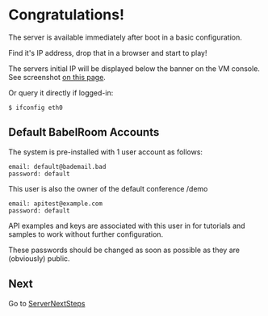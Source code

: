 # Congratulations! #

The server is available immediately after boot in a basic configuration.

Find it's IP address, drop that in a browser and start to play!

The servers initial IP will be displayed below the banner on the VM console. See screenshot [on this page](ServerInstall.md).

Or query it directly if logged-in:
```
$ ifconfig eth0
```

## Default BabelRoom Accounts ##
The system is pre-installed with 1 user account as follows:

```
email: default@bademail.bad
password: default
```
This user is also the owner of the default conference /demo

```
email: apitest@example.com
password: default
```
API examples and keys are associated with this user in for tutorials and samples to work without further configuration.

These passwords should be changed as soon as possible as they are (obviously) public.

## Next ##
Go to [ServerNextSteps](ServerNextSteps.md)